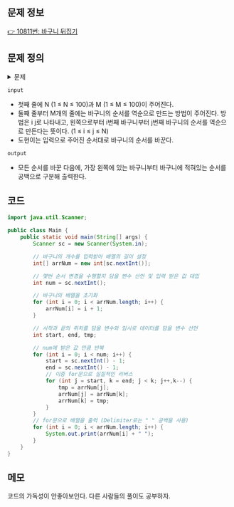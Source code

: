 ## 문제 정보

[👉 10811번: 바구니 뒤집기](https://www.acmicpc.net/problem/10811)

## 문제 정의
<details><summary> 문제
</summary>

#### 도현이는 바구니를 총 N개 가지고 있고, 각각의 바구니에는 1번부터 N번까지 번호가 순서대로 적혀져 있다. 바구니는 일렬로 놓여져 있고, 가장 왼쪽 바구니를 1번째 바구니, 그 다음 바구니를 2번째 바구니, ..., 가장 오른쪽 바구니를 N번째 바구니라고 부른다.

도현이는 앞으로 M번 바구니의 순서를 역순으로 만들려고 한다. 도현이는 한 번 순서를 역순으로 바꿀 때, 순서를 역순으로 만들 범위를 정하고, 그 범위에 들어있는 바구니의 순서를 역순으로 만든다.

바구니의 순서를 어떻게 바꿀지 주어졌을 때, M번 바구니의 순서를 역순으로 만든 다음, 바구니에 적혀있는 번호를 가장 왼쪽 바구니부터 출력하는 프로그램을 작성하시오.
</details>

`input`
- 첫째 줄에 N (1 ≤ N ≤ 100)과 M (1 ≤ M ≤ 100)이 주어진다.
- 둘째 줄부터 M개의 줄에는 바구니의 순서를 역순으로 만드는 방법이 주어진다. 방법은 i j로 나타내고, 왼쪽으로부터 i번째 바구니부터 j번째 바구니의 순서를 역순으로 만든다는 뜻이다. (1 ≤ i ≤ j ≤ N)
- 도현이는 입력으로 주어진 순서대로 바구니의 순서를 바꾼다.

`output`
- 모든 순서를 바꾼 다음에, 가장 왼쪽에 있는 바구니부터 바구니에 적혀있는 순서를 공백으로 구분해 출력한다.

## 코드

```java
import java.util.Scanner;

public class Main {
    public static void main(String[] args) {
        Scanner sc = new Scanner(System.in);

        // 바구니의 개수를 입력받아 배열의 길이 설정
        int[] arrNum = new int[sc.nextInt()];

        // 몇번 순서 변경을 수행할지 담을 변수 선언 및 입력 받은 값 대입
        int num = sc.nextInt();

        // 바구니의 배열을 초기화
        for (int i = 0; i < arrNum.length; i++) {
            arrNum[i] = i + 1;
        }

        // 시작과 끝의 위치를 담을 변수와 임시로 데이터를 담을 변수 선언
        int start, end, tmp;

        // num에 받은 값 만큼 반복
        for (int i = 0; i < num; i++) {
            start = sc.nextInt() - 1;
            end = sc.nextInt() - 1;
            // 이중 for문으로 실질적인 리버스
            for (int j = start, k = end; j < k; j++,k--) {
                tmp = arrNum[j];
                arrNum[j] = arrNum[k];
                arrNum[k] = tmp;
            }
        }
        // for문으로 배열을 출력 (Delimiter로는 " " 공백을 사용)
        for (int i = 0; i < arrNum.length; i++) {
            System.out.print(arrNum[i] + " ");
        }
    }
}
```

## 메모
코드의 가독성이 안좋아보인다. 다른 사람들의 풀이도 공부하자.